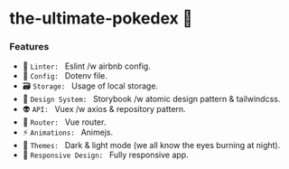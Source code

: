 #  the-ultimate-pokedex 🐛

### Features

- 🚨 `Linter: ` Eslint /w airbnb config.
- 🔧 `Config: ` Dotenv file.
- 🗃️ `Storage: ` Usage of local storage.
- 💄 `Design System: ` Storybook /w atomic design pattern & tailwindcss.
- 👽️ `API: ` Vuex /w axios & repository pattern.
- 🚚 `Router: ` Vue router.
- ⚡️ `Animations: ` Animejs.
- 🌙 `Themes: ` Dark & light mode (we all know the eyes burning at night).
- 📱 `Responsive Design: ` Fully responsive app.